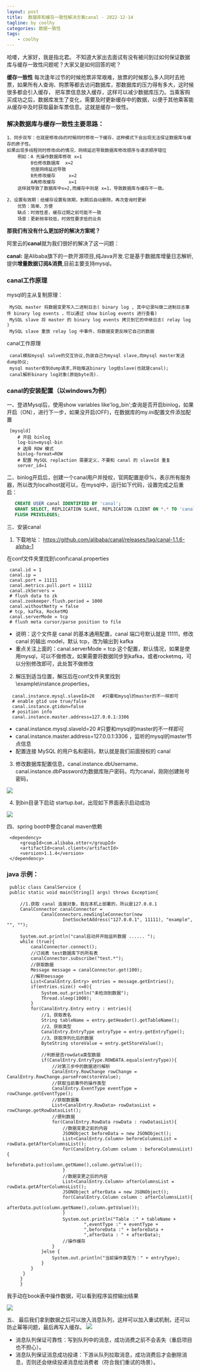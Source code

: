 ```yaml
---
layout: post
title:  数据库和缓存一致性解决方案canal - 2022-12-14
tagline: by coolhy
categories: 数据一致性
tags: 
    - coolhy
---
```


哈喽，大家好，我是指北君。 
不知道大家出去面试有没有被问到过如何保证数据库与缓存一致性问题呢？大家又是如何回答的呢？

<!--more-->
**缓存一致性** 每次逢年过节的时候抢票非常艰难，放票的时候那么多人同时去抢票，如果所有人查询、购票等都去访问数据库，那数据库的压力得有多大，这时候很多都会引入缓存，
             把车票信息放入缓存，这样可以减少数据库压力。当乘客购买成功之后，数据库发生了变化，需要及时更新缓存中的数据，以便于其他乘客能从缓存中及时获取最新车票信息。这就是缓存一致性。
<!--more-->



### 解决数据库与缓存一致性主要思路：
```shell
1、同步双写：也就是修改db的时候同时修改一下缓存，这种模式下会出现无法保证数据库与缓存的原子性。
如果出现多线程同时修改db的情况，网络延迟导致数据库修改顺序与请求顺序错位
    例如：A 先操作数据库修改 x=1
         B也修改数据库  x=2
         但是网络延迟导致
         B先修改缓存     x=2
         A再修改缓存     x=1
    这样就导致了数据库中x=2,而缓存中则是 x=1，导致数据库与缓存不一致。
  
2、设置有效期：给缓存设置有效期，到期后自动删除。再次查询时更新
    优势：简单、方便
    缺点：时效性差，缓存过期之前可能不一致
    场景：更新频率较低，时效性要求低的业务
```

**那我们有没有什么更加好的解决方案呢？**

阿里云的**canal**就为我们很好的解决了这一问题：

 **canal:** 是Alibaba旗下的一款开源项目,纯Java开发.它是基于数据库增量日志解析,提供**增量数据订阅&消费**,目前主要支持mysql。

### canal工作原理
mysql的主从复制原理：

```shell
 MySQL master 将数据变更写入二进制日志( binary log , 其中记录叫做二进制日志事件 binary log events ，可以通过 show binlog events 进行查看) 
 MySQL slave 将 master 的 binary log events 拷贝到它的中继日志( relay log ) 
 MySQL slave 重放 relay log 中事件，将数据变更反映它自己的数据
```

 canal工作原理

```shell
 canal模拟mysql salve的交互协议,伪装自己为mysql slave,向mysql master发送dump协议;
 mysql master收到dump请求,开始推送binary log给slave(也就是canal);
 canal解析binary log对象(原始byte流).
```

 ### canal的安装配置（以windows为例）

   一、登进Mysql后，使用show variables like'log_bin';查询是否开启binlog，如果开启（ON），进行下一步，如果没开启(OFF)，在数据库的my.ini配置文件添加配置

   ```shell
    [mysqld]
       # 开启 binlog
       log-bin=mysql-bin 
       # 选择 ROW 模式
       binlog-format=ROW
       # 配置 MySQL replaction 需要定义，不要和 canal 的 slaveId 重复
       server_id=1
   ```

  二、binlog开启后，创建一个canal用户并授权，官网配置是@%，表示所有服务器，所以改为localhost就可以，在mysql中，运行如下代码，设置完成之后重启：
    
   ```sql
      CREATE USER canal IDENTIFIED BY 'canal'; 
      GRANT SELECT, REPLICATION SLAVE, REPLICATION CLIENT ON *.* TO 'canal'@'localhost' identified by 'canal'; 
      FLUSH PRIVILEGES;
   ```

   三、安装canal

   1. 下载地址： https://github.com/alibaba/canal/releases/tag/canal-1.1.6-alpha-1

   在conf文件夹里找到\conf\canal.properties
   ```properties
    canal.id = 1
    canal.ip =
    canal.port = 11111
    canal.metrics.pull.port = 11112
    canal.zkServers =
    # flush data to zk
    canal.zookeeper.flush.period = 1000
    canal.withoutNetty = false
    # tcp, kafka, RocketMQ
    canal.serverMode = tcp
    # flush meta cursor/parse position to file
   ```
   - 说明：这个文件是 canal 的基本通用配置，canal 端口号默认就是 11111，修改 canal 的输出 model，默认 tcp，改为输出到 kafka  
   - 重点关注上面的：canal.serverMode = tcp 这个配置，默认情况，如果是使用mysql，可以不做修改，如果需要将数据同步到kafka，或者rocketmq，可以分别修改即可，此处暂不做修改

   2. 解压到适当位置，解压后在conf文件夹里找到\example\instance.properties，
  ```properties
    canal.instance.mysql.slaveId=20   #只要和mysql的master的不一样即可
    # enable gtid use true/false
    canal.instance.gtidon=false
    # position info
    canal.instance.master.address=127.0.0.1:3306
  ```
   - canal.instance.mysql.slaveId=20 #只要和mysql的master的不一样即可
   - canal.instance.master.address=127.0.0.1:3306 ，监听的mysql的master节点信息
   - 配置连接 MySQL 的用户名和密码，默认就是我们前面授权的 canal

   3. 修改数据库配置信息，canal.instance.dbUsername、canal.instance.dbPassword为数据库账户密码，均为canal，刚刚创建账号密码，

   ![](http://www.javanorth.cn/assets/images/2022/coolhy/canal/1.png)

   4. 到bin目录下启动 startup.bat，出现如下界面表示启动成功

   ![](http://www.javanorth.cn/assets/images/2022/coolhy/canal/4.png)

   四、spring boot中整合canal
   maven依赖

   ```
    <dependency>
        <groupId>com.alibaba.otter</groupId>
        <artifactId>canal.client</artifactId>
        <version>1.1.4</version>
    </dependency>
   ```

 ### **java 示例：**
   ```
    public class CanalService {
    public static void main(String[] args) throws Exception{

        //1.获取 canal 连接对象，我在本机上部署的，所以是127.0.0.1
        CanalConnector canalConnector =
                CanalConnectors.newSingleConnector(new
                        InetSocketAddress("127.0.0.1", 11111), "example", "", "");

        System.out.println("canal启动并开始监听数据 ...... ");
        while (true){
            canalConnector.connect();
            //订阅表 test数据库下的所有表
            canalConnector.subscribe("test.*");
            //获取数据
            Message message = canalConnector.get(100);
            //解析message
            List<CanalEntry.Entry> entries = message.getEntries();
            if(entries.size() <=0){
                System.out.println("未检测到数据");
                Thread.sleep(1000);
            }
            for(CanalEntry.Entry entry : entries){
                //1、获取表名
                String tableName = entry.getHeader().getTableName();
                //2、获取类型
                CanalEntry.EntryType entryType = entry.getEntryType();
                //3、获取序列化后的数据
                ByteString storeValue = entry.getStoreValue();

                //判断是否rowdata类型数据
                if(CanalEntry.EntryType.ROWDATA.equals(entryType)){
                    //对第三步中的数据进行解析
                    CanalEntry.RowChange rowChange = CanalEntry.RowChange.parseFrom(storeValue);
                    //获取当前事件的操作类型
                    CanalEntry.EventType eventType = rowChange.getEventType();
                    //获取数据集
                    List<CanalEntry.RowData> rowDatasList = rowChange.getRowDatasList();
                    //便利数据
                    for(CanalEntry.RowData rowData : rowDatasList){
                        //数据变更之前的内容
                        JSONObject beforeData = new JSONObject();
                        List<CanalEntry.Column> beforeColumnsList = rowData.getAfterColumnsList();
                        for(CanalEntry.Column column : beforeColumnsList){
                            beforeData.put(column.getName(),column.getValue());
                        }
                        //数据变更之后的内容
                        List<CanalEntry.Column> afterColumnsList = rowData.getAfterColumnsList();
                        JSONObject afterData = new JSONObject();
                        for(CanalEntry.Column column : afterColumnsList){
                            afterData.put(column.getName(),column.getValue());
                        }
                        System.out.println("Table ：" + tableName +
                                ",eventType :" + eventType +
                                ",beforeData :" + beforeData +
                                ",afterData : " + afterData);
                        //操作缓存
                    }
                }else {
                    System.out.println("当前操作类型为：" + entryType);
                }
            }
         }
        }
        }
   ```
 我手动在book表中操作数据，可以看到程序监控输出结果

![](http://www.javanorth.cn/assets/images/2022/coolhy/canal/2.png)


 五、 最后我们拿到数据之后可以放入消息队列，这样可以加入重试机制，还可以防止幂等问题，最后再写入缓存。
![](http://www.javanorth.cn/assets/images/2022/coolhy/canal/3.png)
 - 消息队列保证可靠性：写到队列中的消息，成功消费之前不会丢失（重启项目也不担心）。
 - 消息队列保证消息成功投递：下游从队列拉取消息，成功消费后才会删除消息，否则还会继续投递消息给消费者（符合我们重试的场景）。

